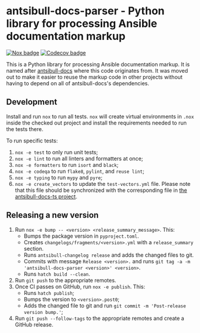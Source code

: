 <!--
Copyright (c) Ansible Project
GNU General Public License v3.0+ (see LICENSES/GPL-3.0-or-later.txt or https://www.gnu.org/licenses/gpl-3.0.txt)
SPDX-License-Identifier: GPL-3.0-or-later
SPDX-FileCopyrightText: 2023, Ansible Project
-->

# antsibull-docs-parser - Python library for processing Ansible documentation markup

[![Nox badge](https://github.com/ansible-community/antsibull-docs-parser/actions/workflows/nox.yml/badge.svg)](https://github.com/ansible-community/antsibull-docs-parser/actions/workflows/nox.yml)
[![Codecov badge](https://img.shields.io/codecov/c/github/ansible-community/antsibull-docs-parser)](https://codecov.io/gh/ansible-community/antsibull-docs-parser)

This is a Python library for processing Ansible documentation markup. It is named after [antsibull-docs](https://github.com/ansible-community/antsibull-docs/) where this code originates from. It was moved out to make it easier to reuse the markup code in other projects without having to depend on all of antsibull-docs's dependencies.

## Development

Install and run `nox` to run all tests. `nox` will create virtual environments in `.nox` inside the checked out project and install the requirements needed to run the tests there.

To run specific tests:
1. `nox -e test` to only run unit tests;
2. `nox -e lint` to run all linters and formatters at once;
3. `nox -e formatters` to run `isort` and `black`;
4. `nox -e codeqa` to run `flake8`, `pylint`, and `reuse lint`;
5. `nox -e typing` to run `mypy` and `pyre`;
6. `nox -e create_vectors` to update the `test-vectors.yml` file. Please note that this file should be synchronized with the corresponding file in [the antsibull-docs-ts project](https://github.com/ansible-community/antsibull-docs-ts).

## Releasing a new version

1. Run `nox -e bump -- <version> <release_summary_message>`. This:
   * Bumps the package version in `pyproject.toml`. 
   * Creates `changelogs/fragments/<version>.yml` with a `release_summary` section.
   * Runs `antsibull-changelog release` and adds the changed files to git.
   * Commits with message `Release <version>.` and runs `git tag -a -m 'antsibull-docs-parser <version>' <version>`.
   * Runs `hatch build --clean`.
2. Run `git push` to the appropriate remotes.
3. Once CI passes on GitHub, run `nox -e publish`. This:
   * Runs `hatch publish`;
   * Bumps the version to `<version>.post0`;
   * Adds the changed file to git and run `git commit -m 'Post-release version bump.'`;
4. Run `git push --follow-tags` to the appropriate remotes and create a GitHub release.
